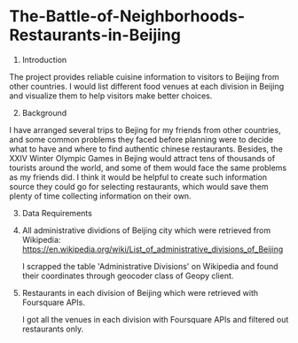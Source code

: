 # The-Battle-of-Neighborhoods-Restaurants-in-Beijing

1. Introduction

The project provides reliable cuisine information to visitors to Beijing from other countries. I would list different food venues at each division in Beijing and visualize them to help visitors make better choices.

2. Background

I have arranged several trips to Bejing for my friends from other countries, and some common problems they faced before planning were to decide what to have and where to find authentic chinese restaurants. Besides, the XXIV Winter Olympic Games in Bejing would attract tens of thousands of tourists around the world, and some of them would face the same problems as my friends did. I think it would be helpful to create such information source they could go for selecting restaurants, which would save them plenty of time collecting information on their own.

3. Data Requirements

  1. All administrative dividions of Beijing city which were retrieved from Wikipedia:  https://en.wikipedia.org/wiki/List_of_administrative_divisions_of_Beijing

     I scrapped the table 'Administrative Divisions' on Wikipedia and found their coordinates through geocoder class of Geopy client.

  2. Restaurants in each division of Beijing which were retrieved with Foursquare APIs.

     I got all the venues in each division with Foursquare APIs and filtered out restaurants only. 





